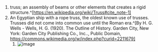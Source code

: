 1. truss; an assembly of beams or other elements that creates a rigid structure.^[https://en.wikipedia.org/wiki/Truss#cite_note-1]
2. An Egyptian ship with a rope truss, the oldest known use of trusses. Trusses did not come into common use until the Roman era.^[By H. G. Wells - Wells, H. G. (1920). The Outline of History. Garden City, New York: Garden City Publishing Co., Inc.., Public Domain, https://commons.wikimedia.org/w/index.php?curid=2211679]
	1. ![image](https://upload.wikimedia.org/wikipedia/commons/thumb/f/f9/Wells_egyptian_ship_red_sea.png/640px-Wells_egyptian_ship_red_sea.png)